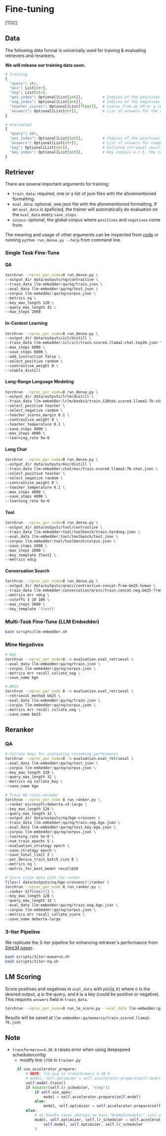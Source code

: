 # Fine-tuning

[TOC]

## Data
The following data format is universally used for training & evaluating retrievers and rerankers.

**We will release our training data soon.**

```python
# training
{
  "query": str,
  "pos": List[str],
  "neg": List[str],
  "pos_index": Optional[List[int]],         # Indices of the positives w.r.t. the corpus. When a global corpus is not available (e.g. long conversation), just ignore this field.
  "neg_index": Optional[List[int]],         # Indices of the negatives w.r.t. the corpus. When a global corpus is not available (e.g. long conversation), just ignore this field.
  "teacher_scores": Optional[List[float]],  # Scores from an LM or a reranker, used for distillation.
  "answers": Optional[List[str]],           # List of answers for the query, used for LM scoring.
}

# evaluation
{
  "query": str,
  "pos_index": Optional[List[int]],         # Indices of the positives w.r.t. corpus (retrieval) / w.r.t. keys (rerank). When there is no positives pre-defined (e.g. NQ), just ignore this field.
  "answers": Optional[List[str]],           # List of answers for computing NQ metrics.
  "key": Optional[List[str]],               # Collated retrieval results for the query / candidates to rank when there are no positives and negatives.
  "key_index": Optional[List[int]],         # Key indices w.r.t. the corpus when reranking and no positives & negatives.
}
```

## Retriever
There are several important arguments for training:
- `train_data`: required, one or a list of json files with the aforementioned formatting.
- `eval_data`: optional, one json file with the aforementioned formatting. If an `eval_data` is speficied, the trainer will automatically do evaluation on the `eval_data` every `save_steps`.
- `corpus`: optional, the global corpus where `positives` and `negatives` come from.

The meaning and usage of other arguments can be inspected from [code](../src/retrieval/args.py) or running `python run_dense.py --help` from command line.

### Single Task Fine-Tune
#### QA
```bash
torchrun --nproc_per_node=8 run_dense.py \
--output_dir data/outputs/nq/contrastive \
--train_data llm-embedder:qa/nq/train.json \
--eval_data llm-embedder:qa/nq/test.json \
--corpus llm-embedder:qa/nq/corpus.json \
--metrics nq \
--key_max_length 128 \
--query_max_length 32 \
--max_steps 2000
```

#### In-Context Learning
```bash
torchrun --nproc_per_node=8 run_dense.py \
--output_dir data/outputs/icl/distill \
--train_data llm-embedder:icl/icl/train.scored.llama2-chat.top20.json \
--max_steps 6000 \
--save_steps 6000 \
--add_instruction false \
--select_positive random \
--contrastive_weight 0 \
--stable_distill
```

#### Long-Range Language Modeling
```bash
torchrun --nproc_per_node=8 run_dense.py \
--output_dir data/outputs/lrlm/distill \
--train_data llm-embedder:lrlm/books3/train.128tok.scored.llama2-7b-chat.json llm-embedder:lrlm/arxiv/train.128tok.scored.llama2-7b-chat.json llm-embedder:lrlm/codeparrot/train.128tok.scored.llama2-7b-chat.json \
--select_positive teacher \
--select_negative random \
--teacher_scores_margin 0.1 \
--contrastive_weight 0 \
--teacher_temperature 0.1 \
--save_steps 4000 \
--max_steps 4000 \
--learning_rate 5e-6
```

#### Long Chat
```bash
torchrun --nproc_per_node=8 run_dense.py \
--output_dir data/outputs/msc/distill \
--train_data llm-embedder:chat/msc/train.scored.llama2-7b-chat.json \
--select_positive teacher \
--select_negative random \
--contrastive_weight 0 \
--teacher_temperature 0.1 \
--max_steps 4000 \
--save_steps 4000 \
--learning_rate 5e-6
```

#### Tool
```bash
torchrun --nproc_per_node=8 run_dense.py \
--output_dir data/outputs/tool/contrastive \
--train_data llm-embedder:tool/toolbench/train.hardneg.json \
--eval_data llm-embedder:tool/toolbench/test.json \
--corpus llm-embedder:tool/toolbench/corpus.json \
--save_steps 2000 \
--max_steps 2000 \
--key_template {text} \
--metrics ndcg
```

#### Conversation Search
```bash
torchrun --nproc_per_node=8 run_dense.py \
--output_dir data/outputs/qrecc/contrastive-concat-from-bm25-human \
--train_data llm-embedder:conversation/qrecc/train.concat.neg.bm25-from-human.json \
--metrics mrr ndcg \
--cutoffs 3 10 100 \
--max_steps 2000 \
--key_template '{text}'
```

### Multi-Task Fine-Tune (LLM Embedder)
```bash
bash scripts/llm-embedder.sh
```

### Mine Negatives
```bash
# BGE
torchrun --nproc_per_node=8 -m evaluation.eval_retrieval \
--eval_data llm-embedder:qa/nq/train.json \
--corpus llm-embedder:qa/nq/corpus.json \
--metrics mrr recall collate_neg \
--save_name bge

# BM25
torchrun --nproc_per_node 8 -m evaluation.eval_retrieval \
--retrieval_method bm25 \
--eval_data llm-embedder:qa/nq/train.json \
--corpus llm-embedder:qa/nq/corpus.json \
--metrics mrr recall collate_neg \
--save_name bm25
```


## Reranker
### QA
```bash
# Collate keys for evaluating reranking performance
torchrun --nproc_per_node=8 -m evaluation.eval_retrieval \
--eval_data llm-embedder:qa/nq/test.json \
--corpus llm-embedder:qa/nq/corpus.json \
--key_max_length 128 \
--query_max_length 32 \
--metrics nq collate_key \
--save_name bge

# Train NQ cross-encoder
torchrun --nproc_per_node 8 run_ranker.py \
--ranker microsoft/deberta-v3-large \
--key_max_length 128 \
--query_max_length 32 \
--output_dir data/outputs/nq/bge-crossenc \
--train_data llm-embedder:qa/nq/train.neg.bge.json \
--eval_data llm-embedder:qa/nq/test.key.bge.json \
--corpus llm-embedder:qa/nq/corpus.json \
--learning_rate 5e-6 \
--num_train_epochs 5 \
--evaluation_strategy epoch \
--save_strategy epoch \
--save_total_limit 2 \
--per_device_train_batch_size 8 \
--metrics nq \
--metric_for_best_model recall@10

# Score train data with the ranker
files=( data/outputs/nq/bge-crossenc/*/ranker )
torchrun --nproc_per_node 8 run_ranker.py \
--ranker ${files[0]} \
--key_max_length 128 \
--query_max_length 32 \
--eval_data llm-embedder:qa/nq/train.neg.bge.json \
--corpus llm-embedder:qa/nq/corpus.json \
--metrics mrr recall collate_score \
--save_name deberta-large
```

### 3-Iter Pipeline
We replicate the 3-iter pipeline for enhancing retriever's performance from [SimLM paper](https://arxiv.org/abs/2207.02578).

```bash
bash scripts/3iter-msmarco.sh
bash scripts/3iter-nq.sh
```

## LM Scoring
Score positives and negatives in `eval_data` with $p(o|q,k)$ where $o$ is the desired output, $q$ is the query, and $k$ is a key (could be positive or negative). This requires `answers` field in `train_data`.

```bash
torchrun --nproc_per_node=8 run_lm_score.py --eval_data llm-embedder:qa/msmarco/train.json
```
Results will be saved at `llm-embedder:qa/msmarco/train.scored.llama2-7b.json`


## Note
- `transformers==4.30.0` raises error when using deepspeed schedulerconfig
  - modify line `1750` in `trainer.py`
  ```python
    if use_accelerator_prepare:
        # NOTE: fix bug in transformers 4.30.0
        # model, self.optimizer = self.accelerator.prepare(self.model, self.optimizer)
        self.model.train()
        if hasattr(self.lr_scheduler, "step"):
            if self.use_apex:
                model = self.accelerator.prepare(self.model)
            else:
                model, self.optimizer = self.accelerator.prepare(self.model, self.optimizer)
        else:
            # to handle cases wherein we pass "DummyScheduler" such as when it is specified in DeepSpeed config.
            model, self.optimizer, self.lr_scheduler = self.accelerator.prepare(
                self.model, self.optimizer, self.lr_scheduler
            )
  ```